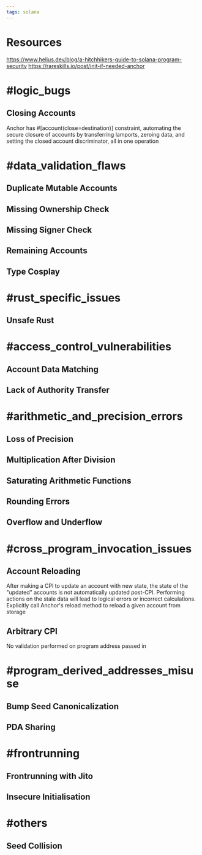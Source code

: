 ```yaml
---
tags: solana
---
```

# Resources
https://www.helius.dev/blog/a-hitchhikers-guide-to-solana-program-security
https://rareskills.io/post/init-if-needed-anchor

# #logic_bugs
## Closing Accounts
Anchor has #[account(close=destination)] constraint, automating the secure closure of accounts by transferring lamports, zeroing data, and setting the closed account discriminator, all in one operation

# #data_validation_flaws
## Duplicate Mutable Accounts
## Missing Ownership Check
## Missing Signer Check
## Remaining Accounts
## Type Cosplay

# #rust_specific_issues
## Unsafe Rust

# #access_control_vulnerabilities

## Account Data Matching
## Lack of Authority Transfer

# #arithmetic_and_precision_errors
## Loss of Precision
## Multiplication After Division
## Saturating Arithmetic Functions
## Rounding Errors
## Overflow and Underflow
# #cross_program_invocation_issues
## Account Reloading
After making a CPI to update an account with new state, the state of the "updated" accounts is not automatically updated post-CPI. Performing actions on the stale data will lead to logical errors or incorrect calculations. Explicitly call Anchor's reload method to reload a given account from storage
## Arbitrary CPI
No validation performed on program address passed in
# #program_derived_addresses_misuse
## Bump Seed Canonicalization
## PDA Sharing

# #frontrunning
## Frontrunning with Jito
## Insecure Initialisation

# #others
## Seed Collision